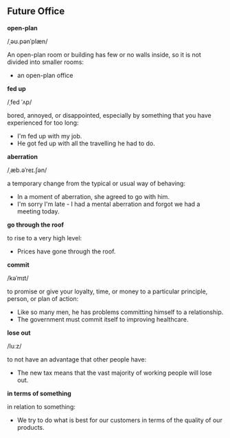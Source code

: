 ## Future Office

**open-plan**

/ˌəʊ.pənˈplæn/

An open-plan room or building has few or no walls inside, so it is not divided into smaller rooms:

* an open-plan office

**fed up**

/ˌfed ˈʌp/

bored, annoyed, or disappointed, especially by something that you have experienced for too long:

* I'm fed up with my job.
* He got fed up with all the travelling he had to do.

**aberration**

/ˌæb.əˈreɪ.ʃən/ 

a temporary change from the typical or usual way of behaving:

* In a moment of aberration, she agreed to go with him.
* I'm sorry I'm late - I had a mental aberration and forgot we had a meeting today.

**go through the roof**

to rise to a very high level:

* Prices have gone through the roof.

**commit**

/kəˈmɪt/

to promise or give your loyalty, time, or money to a particular principle, person, or plan of action:

* Like so many men, he has problems committing himself to a relationship.
* The government must commit itself to improving healthcare.

**lose out**

/luːz/

to not have an advantage that other people have:

* The new tax means that the vast majority of working people will lose out.

**in terms of something**

in relation to something:

* We try to do what is best for our customers in terms of the quality of our products.
